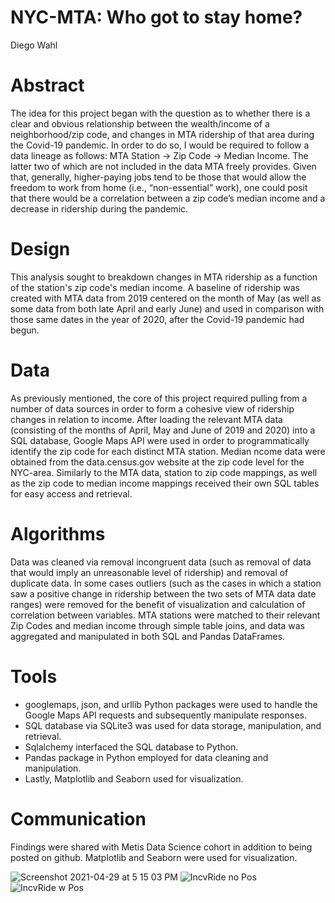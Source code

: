 # NYC-MTA: Who got to stay home?
Diego Wahl

# Abstract
The idea for this project began with the question as to whether there is a clear and obvious relationship between the wealth/income of a neighborhood/zip code, and changes in MTA ridership of that area during the Covid-19 pandemic. In order to do so, I would be required to follow a data lineage as follows: MTA Station -> Zip Code -> Median Income. The latter two of which are not included in the data MTA freely provides. Given that, generally, higher-paying jobs tend to be those that would allow the freedom to work from home (i.e., “non-essential” work), one could posit that there would be a correlation between a zip code’s median income and a decrease in ridership during the pandemic.

# Design
This analysis sought to breakdown changes in MTA ridership as a function of the station's zip code's median income. A baseline of ridership was created with MTA data from 2019 centered on the month of May (as well as some data from both late April and early June) and used in comparison with those same dates in the year of 2020, after the Covid-19 pandemic had begun. 

# Data
As previously mentioned, the core of this project required pulling from a number of data sources in order to form a cohesive view of ridership changes in relation to income. After loading the relevant MTA data (consisting of the months of April, May and June of 2019 and 2020) into a SQL database, Google Maps API were used in order to programmatically identify the zip code for each distinct MTA station. Median ncome data were obtained from the data.census.gov website at the zip code level for the NYC-area. Similarly to the MTA data, station to zip code mappings, as well as the zip code to median income mappings received their own SQL tables for easy access and retrieval. 

# Algorithms
Data was cleaned via removal incongruent data (such as removal of data that would imply an unreasonable level of ridership) and removal of duplicate data. In some cases outliers (such as the cases in which a station saw a positive change in ridership between the two sets of MTA data date ranges) were removed for the benefit of visualization and calculation of correlation between variables. MTA stations were matched to their relevant Zip Codes and median income through simple table joins, and data was aggregated and manipulated in both SQL and Pandas DataFrames.

# Tools
* googlemaps, json, and urllib Python packages were used to handle the Google Maps API requests and subsequently manipulate responses.
* SQL database via SQLite3 was used for data storage, manipulation, and retrieval.
* Sqlalchemy interfaced the SQL database to Python.
* Pandas package in Python employed for data cleaning and manipulation.
* Lastly, Matplotlib and Seaborn used for visualization.


# Communication
Findings were shared with Metis Data Science cohort in addition to being posted on github. Matplotlib and Seaborn were used for visualization.

![Screenshot 2021-04-29 at 5 15 03 PM](https://user-images.githubusercontent.com/29666424/116699545-4ea64580-a98b-11eb-8349-667bf39b5e0e.png)
![IncvRide no Pos](https://user-images.githubusercontent.com/29666424/116699552-51089f80-a98b-11eb-91ef-ba83b7f0313a.png)
![IncvRide w Pos](https://user-images.githubusercontent.com/29666424/116699558-52d26300-a98b-11eb-82f7-c08f7c166673.png)
